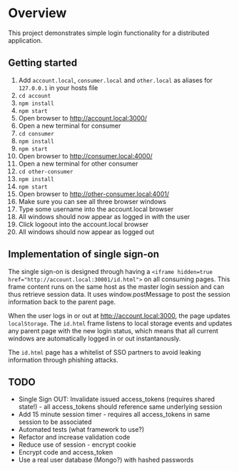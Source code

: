 Overview
========

This project demonstrates simple login functionality for a distributed application.

Getting started
---------------

1. Add `account.local`, `consumer.local` and `other.local` as aliases for `127.0.0.1` in your hosts file
1. `cd account`
1. `npm install`
1. `npm start`
1. Open browser to http://account.local:3000/
1. Open a new terminal for consumer
1. `cd consumer`
1. `npm install`
1. `npm start`
1. Open browser to http://consumer.local:4000/
1. Open a new terminal for other consumer
1. `cd other-consumer`
1. `npm install`
1. `npm start`
1. Open browser to http://other-consumer.local:4001/
1. Make sure you can see all three browser windows
1. Type some username into the account.local browser
1. All windows should now appear as logged in with the user
1. Click logoout into the account.local browser
1. All windows should now appear as logged out

Implementation of single sign-on
--------------------------------

The single sign-on is designed through having a `<iframe hidden=true href="http://account.local:30001/id.html">` on all consuming pages. This frame content runs on the same host as the master login session and can thus retrieve session data. It uses window.postMessage to post the session information back to the parent page.

When the user logs in or out at http://account.local:3000, the page updates `localStorage`. The `id.html` frame listens to local storage events and updates any parent page with the new login status, which means that all current windows are automatically logged in or out instantanously.

The `id.html` page has a whitelist of SSO partners to avoid leaking information through phishing attacks.

TODO
----


* Single Sign OUT: Invalidate issued access_tokens (requires shared state!) - all access_tokens should reference same underlying session
* Add 15 minute session timer - requires all access_tokens in same session to be associated
* Automated tests (what framework to use?)
* Refactor and increase validation code
* Reduce use of session - encrypt cookie
* Encrypt code and access_token
* Use a real user database (Mongo?) with hashed passwords

